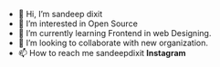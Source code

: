 - 👋 Hi, I’m sandeep dixit
- 👀 I’m interested in Open Source
- 🌱 I’m currently learning Frontend in web Designing. 
- 💞️ I’m looking to collaborate with new organization.
- 📫 How to reach me sandeepdixit **Instagram** 

<!---
sandeepsrdixit/sandeepsrdixit is a ✨ special ✨ repository because its `README.md` (this file) appears on your GitHub profile.
You can click the Preview link to take a look at your changes.
--->
